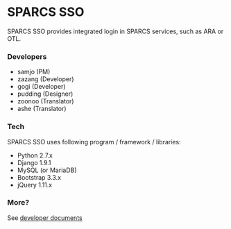 # SPARCS SSO

SPARCS SSO provides integrated login in SPARCS services, such as ARA or OTL.

### Developers
* samjo (PM)
* zazang (Developer)
* gogi (Developer)
* pudding (Designer)
* zoonoo (Translator)
* ashe (Translator)


### Tech

SPARCS SSO uses following program / framework / libraries:
* Python 2.7.x
* Django 1.9.1
* MySQL (or MariaDB)
* Bootstrap 3.3.x
* jQuery 1.11.x


### More?
See [developer documents](https://wiki.sparcs.org/w/index.php/SPARCS_SSO)

